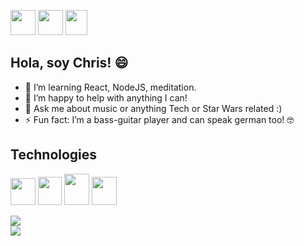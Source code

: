 <p float="left">
<a style="display: inline-block;" href="https://telegram.me/Chris_Klempau">
<img border="0" width=40 href="https://telegram.me/Chris_Klempau" src="https://www.flaticon.com/svg/vstatic/svg/2111/2111708.svg?token=exp=1614569107~hmac=ae08dd53ae50beca64a1c0cdd50ef079">
</a>
<a style="display: inline-block;" href="mailto:christian.klempau@uc.cl">
<img width=40 src="https://www.flaticon.com/svg/vstatic/svg/646/646135.svg?token=exp=1614569196~hmac=23e6391e6bcac03bff485d2674f7bf1a">
</a>
<a style="display: inline-block;" href="https://www.instagram.com/christian_klempau/">
<img width=35 height=40 src="https://www.flaticon.com/svg/vstatic/svg/1400/1400829.svg?token=exp=1614569488~hmac=f251a0d1b4e973258d378ef8f6e3c935">
</a>
</p>

## Hola, soy Chris! :smile:


- 🌱 I’m learning React, NodeJS, meditation.
- 🤔 I’m happy to help with anything I can!
- 💬 Ask me about music or anything Tech or Star Wars related :)
- ⚡ Fun fact: I’m a bass-guitar player and can speak german too! :nerd_face:

## Technologies
<p float="left">

<img width=40 height=43 src="https://upload.vectorlogo.zone/logos/javascript/images/239ec8a4-163e-4792-83b6-3f6d96911757.svg">

<img width=38 height=45 src="https://www.vectorlogo.zone/logos/ruby-lang/ruby-lang-icon.svg">

<img width=40 height=50 src="https://www.vectorlogo.zone/logos/python/python-icon.svg">

<img width=40 height=45 src="https://www.vectorlogo.zone/logos/postgresql/postgresql-icon.svg">
<p/>

<a href="https://github.com/anuraghazra/github-readme-stats">
  <img align="center" src="https://github-readme-stats.vercel.app/api?username=Christian-Klempau&count_private=true&theme=material-palenight" />
</a>

<br>

<a href="https://github.com/anuraghazra/github-readme-stats">
  <img align="center" src="https://github-readme-stats.vercel.app/api/top-langs/?username=Christian-Klempau&theme=material-palenight" />
</a>